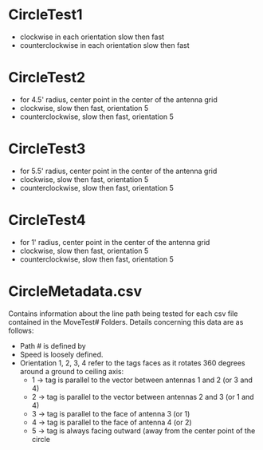 # CircleTest1 
- clockwise in each orientation slow then fast
- counterclockwise in each orientation slow then fast
# CircleTest2
- for 4.5' radius, center point in the center of the antenna grid
 - clockwise, slow then fast, orientation 5
 - counterclockwise, slow then fast, orientation 5
# CircleTest3
- for 5.5' radius, center point in the center of the antenna grid
 - clockwise, slow then fast, orientation 5
 - counterclockwise, slow then fast, orientation 5 
# CircleTest4
- for 1' radius, center point in the center of the antenna grid
 - clockwise, slow then fast, orientation 5
 - counterclockwise, slow then fast, orientation 5


# CircleMetadata.csv 
Contains information about the line path being tested for each csv file contained in the MoveTest# Folders.
Details concerning this data are as follows:
 - Path # is defined by 
 - Speed is loosely defined. 
 - Orientation 1, 2, 3, 4 refer to the tags faces as it rotates 360 degrees around a ground to ceiling axis:
   - 1 -> tag is parallel to the vector between antennas 1 and 2 (or 3 and 4)
   - 2 -> tag is parallel to the vector between antennas 2 and 3 (or 1 and 4)
   - 3 -> tag is parallel to the face of antenna 3 (or 1)
   - 4 -> tag is parallel to the face of antenna 4 (or 2)
   - 5 -> tag is always facing outward (away from the center point of the circle
  
   

